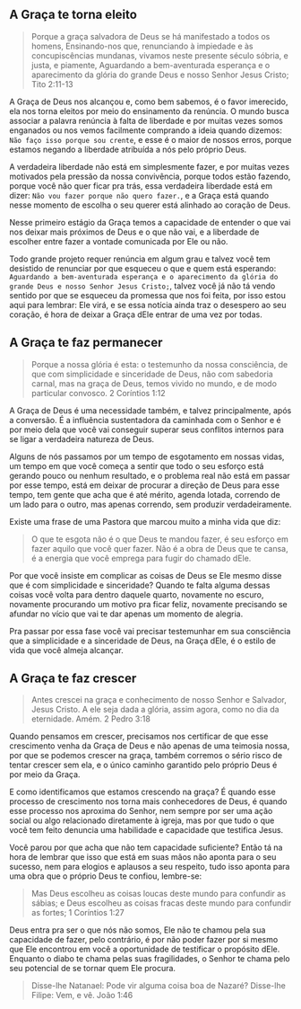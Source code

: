 ## A Graça te torna eleito
> Porque a graça salvadora de Deus se há manifestado a todos os homens,
	Ensinando-nos que, renunciando à impiedade e às concupiscências mundanas, vivamos neste presente século sóbria, e justa, e piamente,
	Aguardando a bem-aventurada esperança e o aparecimento da glória do grande Deus e nosso Senhor Jesus Cristo; 
	Tito 2:11-13

A Graça de Deus nos alcançou e, como bem sabemos, é o favor imerecido, ela nos torna eleitos por meio do ensinamento da renúncia. O mundo busca associar a palavra renúncia à falta de liberdade e por muitas vezes somos enganados ou nos vemos facilmente comprando a ideia quando dizemos: `Não faço isso porque sou crente`, e esse é o maior de nossos erros, porque estamos negando a liberdade atribuída a nós pelo próprio Deus.

A verdadeira liberdade não está em simplesmente fazer, e por muitas vezes motivados pela pressão da nossa convivência, porque todos estão fazendo, porque você não quer ficar pra trás,  essa verdadeira liberdade está em dizer: `Não vou fazer porque não quero fazer.`, e a Graça está quando nesse momento de escolha o seu querer está alinhado ao coração de Deus.

Nesse primeiro estágio da Graça temos a capacidade de entender o que vai nos deixar mais próximos de Deus e o que não vai, e a liberdade de escolher entre fazer a vontade comunicada por Ele ou não.

Todo grande projeto requer renúncia em algum grau e talvez você tem desistido de renunciar por que esqueceu o que e quem está esperando: `Aguardando a bem-aventurada esperança e o aparecimento da glória do grande Deus e nosso Senhor Jesus Cristo;`, talvez você já não tá vendo sentido por que se esqueceu da promessa que nos foi feita, por isso estou aqui para lembrar: Ele virá, e se essa notícia ainda traz o desespero ao seu coração, é hora de deixar a Graça dEle entrar de uma vez por todas.
## A Graça te faz permanecer
> Porque a nossa glória é esta: o testemunho da nossa consciência, de que com simplicidade e sinceridade de Deus, não com sabedoria carnal, mas na graça de Deus, temos vivido no mundo, e de modo particular convosco. 
	2 Coríntios 1:12

A Graça de Deus é uma necessidade também, e talvez principalmente, após a conversão.
É a influência sustentadora da caminhada com o Senhor e é por meio dela que você vai conseguir superar seus conflitos internos para se ligar a verdadeira natureza de Deus.

Alguns de nós passamos por um tempo de esgotamento em nossas vidas, um tempo em que você começa a sentir que todo o seu esforço está gerando pouco ou nenhum resultado, e o problema real não está em passar por esse tempo, está em deixar de procurar a direção de Deus para esse tempo, tem gente que acha que é até mérito, agenda lotada, correndo de um lado para o outro, mas apenas correndo, sem produzir verdadeiramente.

Existe uma frase de uma Pastora que marcou muito a minha vida que diz:
> O que te esgota não é o que Deus te mandou fazer, é seu esforço em fazer aquilo que você quer fazer. Não é a obra de Deus que te cansa, é a energia que você emprega para fugir do chamado dEle.

Por que você insiste em complicar as coisas de Deus se Ele mesmo disse que é com simplicidade e sinceridade? Quando te falta alguma dessas coisas você volta para dentro daquele quarto, novamente no escuro, novamente procurando um motivo pra ficar feliz, novamente precisando se afundar no vício que vai te dar apenas um momento de alegria.

Pra passar por essa fase você vai precisar testemunhar em sua consciência que a simplicidade e a sinceridade de Deus, na Graça dEle, é o estilo de vida que você almeja alcançar.
## A Graça te faz crescer
> Antes crescei na graça e conhecimento de nosso Senhor e Salvador, Jesus Cristo. A ele seja dada a glória, assim agora, como no dia da eternidade. Amém.
	2 Pedro 3:18

Quando pensamos em crescer, precisamos nos certificar de que esse crescimento venha da Graça de Deus e não apenas de uma teimosia nossa, por que se podemos crescer na graça, também corremos o sério risco de tentar crescer sem ela, e o único caminho garantido pelo próprio Deus é por meio da Graça.

E como identificamos que estamos crescendo na graça? É quando esse processo de crescimento nos torna mais conhecedores de Deus, é quando esse processo nos aproxima do Senhor, nem sempre por ser uma ação social ou algo relacionado diretamente à igreja, mas por que tudo o que você tem feito denuncia uma habilidade e capacidade que testifica Jesus.

Você parou por que acha que não tem capacidade suficiente? Então tá na hora de lembrar que isso que está em suas mãos não aponta para o seu sucesso, nem para elogios e aplausos a seu respeito, tudo isso aponta para uma obra que o próprio Deus te confiou, lembre-se:
> Mas Deus escolheu as coisas loucas deste mundo para confundir as sábias; e Deus escolheu as coisas fracas deste mundo para confundir as fortes; 
	1 Coríntios 1:27

Deus entra pra ser o que nós não somos, Ele não te chamou pela sua capacidade de fazer, pelo contrário, é por não poder fazer por si mesmo que Ele encontrou em você a oportunidade de testificar o propósito dEle. Enquanto o diabo te chama pelas suas fragilidades, o Senhor te chama pelo seu potencial de se tornar quem Ele procura.
> Disse-lhe Natanael: Pode vir alguma coisa boa de Nazaré? Disse-lhe Filipe: Vem, e vê. 
	João 1:46
